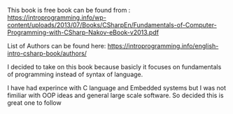 This book is free book can be found from :
https://introprogramming.info/wp-content/uploads/2013/07/Books/CSharpEn/Fundamentals-of-Computer-Programming-with-CSharp-Nakov-eBook-v2013.pdf


List of Authors can be found here:
https://introprogramming.info/english-intro-csharp-book/authors/



I decided to take on this book because basicly it focuses on fundamentals of programming instead of syntax of language. 

I have had experince with C language and Embedded systems but I was not fimiliar with OOP ideas and general large scale software. So decided this is great one to follow